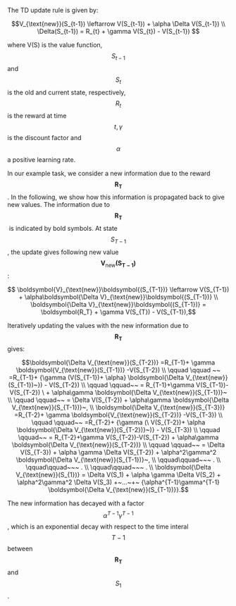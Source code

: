 The TD update rule is given by:

$$V_{\text{new}}(S_{t-1}) \leftarrow V(S_{t-1}) + \alpha \Delta V(S_{t-1}) \\
 \Delta(S_{t-1}) = R_{t} + \gamma V(S_{t}) - V(S_{t-1}) $$  

where V(S) is the value function, $$S_{t-1}$$ and $$S_{t}$$ is the old and current state, respectively, $$R_{t}$$ is the reward at time $$t, \gamma$$ is the discount factor and $$\alpha$$ a positive learning rate.

In our example task, we consider a new information due to the reward $$\boldsymbol{R_T}$$. I​n the following, we show how this information is propagated back to give new values. The information due to $$\boldsymbol{R_T}$$ is indicated by bold symbols. At state $$S_{T-1}$$, the update gives following new value $$\boldsymbol{V}_{\text{new}}\boldsymbol{(S_{T-1})}$$:  

$$ \boldsymbol{V}_{\text{new}}\boldsymbol{(S_{T-1})} \leftarrow V(S_{T-1}) + \alpha\boldsymbol{\Delta V}_{\text{new}}\boldsymbol{(S_{T-1})} \\
\boldsymbol{\Delta V}_{\text{new}}\boldsymbol{(S_{T-1})} = \boldsymbol{R_T} + \gamma V(S_{T}) - V(S_{T-1}),$$  

Iteratively updating the values with the new information due to $$\boldsymbol{R_T}$$ gives:  

$$\boldsymbol{\Delta V_{\text{new}}(S_{T-2})} =R_{T-1}+ \gamma \boldsymbol{V_{\text{new}}(S_{T-1})} -V(S_{T-2}) \\
\qquad \qquad ~~ =R_{T-1}+ {\gamma (V(S_{T-1})+ \alpha} \boldsymbol{\Delta V_{\text{new}}(S_{T-1})~}) - V(S_{T-2}) \\
\qquad \qquad~~ = R_{T-1}+\gamma V(S_{T-1})-V(S_{T-2}) \ + \alpha\gamma \boldsymbol{\Delta V_{\text{new}}(S_{T-1})}~ \\
\qquad \qquad~~ = \Delta V(S_{T-2}) + \alpha\gamma \boldsymbol{\Delta V_{\text{new}}(S_{T-1})}~, \\
\boldsymbol{\Delta V_{\text{new}}(S_{T-3})} =R_{T-2}+ \gamma \boldsymbol{V_{\text{new}}(S_{T-2})} -V(S_{T-3}) \\
\qquad \qquad~~ =R_{T-2}+ {\gamma (\ V(S_{T-2})+ \alpha \boldsymbol{\Delta V_{\text{new}}(S_{T-2})}~)} - V(S_{T-3}) \\
\qquad \qquad~~ = R_{T-2}+\gamma V(S_{T-2})-V(S_{T-2}) + \alpha\gamma \boldsymbol{\Delta V_{\text{new}}(S_{T-2})} \\
\qquad \qquad~~ = \Delta V(S_{T-3}) + \alpha \gamma \Delta V(S_{T-2}) + \alpha^2\gamma^2 \boldsymbol{\Delta V_{\text{new}}(S_{T-1})}~, \\
\qquad\qquad~~~ . \\
\qquad\qquad~~~ . \\
\qquad\qquad~~~ . \\
\boldsymbol{\Delta V_{\text{new}}(S_{1})} = \Delta V(S_1) + \alpha \gamma \Delta V(S_2) + \alpha^2\gamma^2 \Delta V(S_3) +~...~+~ {\alpha^{T-1}\gamma^{T-1} \boldsymbol{\Delta V_{\text{new}}(S_{T-1})}}.$$

The new information has decayed with a factor $$\alpha^{T-1}\gamma^{T-1}$$, which is an exponential decay with respect to the time interal $$T-1$$ between $$\boldsymbol{R_T}$$ and $$S_1$$.